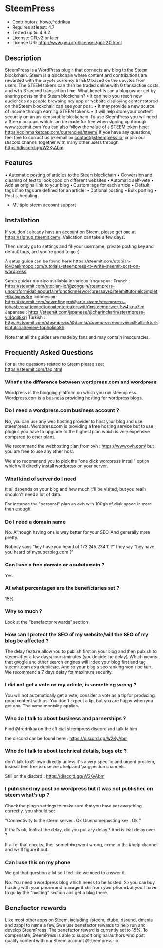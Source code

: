 
# SteemPress
- Contributors: howo,fredrikaa
- Requires at least: 4.7
- Tested up to: 4.9.2
- License: GPLv2 or later
- License URI: http://www.gnu.org/licenses/gpl-2.0.html

## Description

SteemPress is a WordPress plugin that connects any blog to the Steem blockchain.
Steem is a blockchain where content and contributions are rewarded with the crypto currency STEEM based on the upvotes from users. The STEEM tokens can then be traded online with 0 transaction costs and with 3 second transaction time.
What benefits can a blog owner get by sharing posts on the Steem blockchain?
    • It can help you reach new audiences as people browsing nay app or website displaying content stored on the Steem blockchain can see your post.
    • It may provide a new source of income through earning STEEM tokens.
    • It will help store your content securely on an un-censorable blockchain.
To use SteemPress you will need a Steem account which can be made for free when signing up through www.steemit.com
You can also follow the value of a STEEM token here: https://coinmarketcap.com/currencies/steem/
If you have any questions, feel free to contact us by email on contact@steempress.io, or join our Discord channel together with many other users through https://discord.gg/W2KyAbm


## Features

• Automatic posting of articles to the Steem blockchain
• Conversion and cleaning of text to look good on different websites
• Automatic self-vote
• Add an original link to your blog
• Custom tags for each article
• Default tags if no tags are defined for an article.
• Optional posting
• Bulk posting
• Post scheduling
* Multiple steem account support


## Installation

If you don't already have an account on Steem, please get one at https://signup.steemit.com/. Validation can take a few days.

Then simply go to settings and fill your username, private posting key and default tags, and you're good to go :)

A setup guide can be found here:
https://steemit.com/utopian-io/@apkmopo.com/tutorials-steempress-to-write-steemit-post-on-wordpress

Setup guides are also available in various languages :
French :
https://steemit.com/utopian-io/@zonguin/steempress-unoutilformidablepourfairefonctionnerwordpressavecsteemittutorielcomplet-6kc5upw8re
Indonesian :
https://steemit.com/sevenfingers/@arie.steem/steempress-iohasbeenattendedtocontentcreatorswith1msteempower-5w4ikna7lm
Japanese :
https://steemit.com/japanese/@charincharin/steempress-vl4qqd8krj
Turkish :
https://steemit.com/steempress/@damla/steempressnedirvenaslkullanlrturkishtutorialreview-fophokno8h

Note that all the guides are made by fans and may contain inaccuracies.

## Frequently Asked Questions

For all the questions related to Steem please see:
https://steemit.com/faq.html

### What's the difference between wordpress.com and wordpress

Wordpress is the blogging platform on which you run steempress.
Wordpress.com is a business providing hosting for wordpress blogs.

### Do I need a wordpress.com business account ? 

No, you can use any web hosting provider to host your blog and use steempress. 
Wordpress.com is providing a free hosting service but to use plugins you have to upgrade to the highest plan which is
very expensive compared to other plans. 

We recommend the webhosting plan from ovh : https://www.ovh.com/ but you are free to use any other host.

We also recommend you to pick the "one click wordpress install" option which will directly install wordpress on your
server.

### What kind of server do I need

It all depends on your blog and how much it'll be visited, but you really shouldn't need a lot of data.

For instance the "personal" plan on ovh with 100gb of disk space is more than enough. 


### Do I need a domain name 

No. Although having one is way better for your SEO. And generally more pretty.

Nobody says "hey have you heard of 173.245.234.11 ?" they say "hey have you heard of mysuperblog.com ?"

### Can I use a free domain or a subdomain ? 

Yes.

### At what percentages are the beneficiaries set  ? 

15% 

### Why so much ? 

Look at the "benefactor rewards" section 

### How can I protect the SEO of my website/will the SEO of my blog be affected ?

The delay feature allow you to publish first on your blog and then publish to steem after a few days/hours/minutes (you decide the delay). Which means that google and other search engines will index your blog first and tag steemit.com as a duplicate. And so your blog's seo ranking won't be hurt.
We recommend a 7 days delay for maximum security.


### I did not get a vote on my article, is something wrong ?  

You will not automatically get a vote, consider a vote as a tip for producing good content with us. You don't expect 
a tip, but you are happy when you get one. The same mentality applies. 

### Who do I talk to about business and parnerships ? 

Find @fredrikaa on the official steempress discord and talk to him 

the discord can be found here : https://discord.gg/W2KyAbm

### Who do I talk to about technical details, bugs etc ? 

don't talk to @howo directly unless it's a very specific and urgent problem, instead feel free to use the
\#help and \suggestion channels. 

Still on the discord : https://discord.gg/W2KyAbm 

### I published my post on wordpress but it was not published on steem what's up ? 

Check the plugin settings to make sure that you have set everything correctly. you should see 

"Connectivity to the steem server : Ok 
Username/posting key : Ok 
"

If that's ok, look at the delay, did you put any delay ? And is that delay over ? 

If all of that checks, then something went wrong, come in the #help channel and we'll figure it out.

### Can I use this on my phone 

We got that question a lot so I feel like we need to answer it. 

No. You need a wordpress blog which needs to be hosted. So you can buy hosting with your phone and manage it 
still from your phone but you'll have to go by the "hosting" section and get a blog there.


## Benefactor rewards

Like most other apps on Steem, including esteem, dtube, dsound, dmania and zappl to name a few, Swe use benefactor rewards to help run and develop SteemPress. The benefactor reward is currently set to 15%. To compensate, SteemPress is able to support original authors who post quality content with our Steem account @steempress-io.